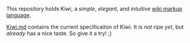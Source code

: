 This repository holds Kiwi, a *simple*, *elegant*, and *intuitive*
[wiki markup
language](https://en.wikipedia.org/wiki/Wiki_markup).

[Kiwi.md](Kiwi.md) contains the current specificaiton of Kiwi.  It is *not*
ripe *yet*, but *already* has a nice taste.  So give it a try!  ;)


